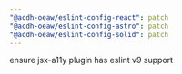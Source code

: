 ```yaml
---
"@acdh-oeaw/eslint-config-react": patch
"@acdh-oeaw/eslint-config-astro": patch
"@acdh-oeaw/eslint-config-solid": patch
---
```


ensure jsx-a11y plugin has eslint v9 support
